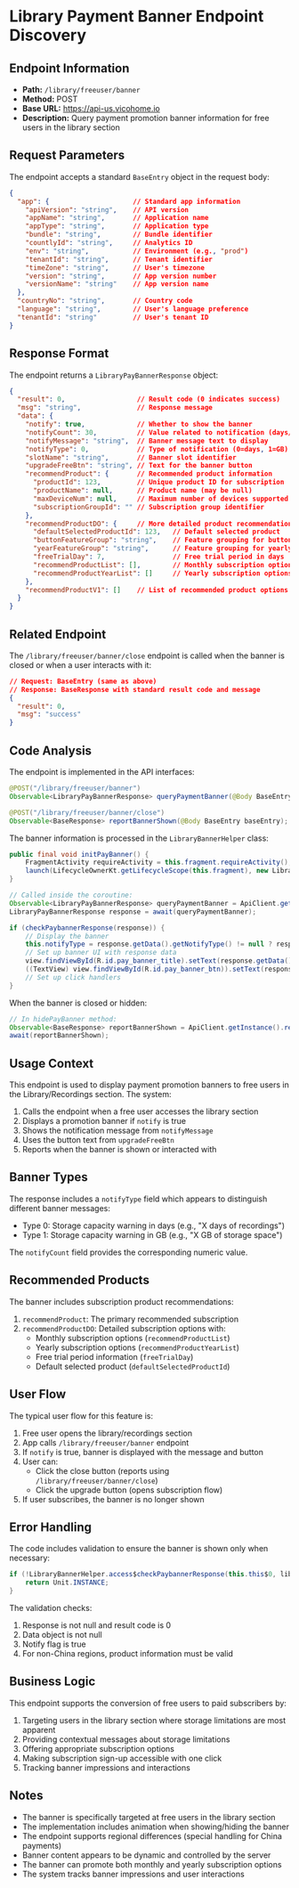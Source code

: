 # Library Payment Banner Endpoint Discovery

## Endpoint Information
- **Path:** `/library/freeuser/banner`
- **Method:** POST
- **Base URL:** https://api-us.vicohome.io
- **Description:** Query payment promotion banner information for free users in the library section

## Request Parameters
The endpoint accepts a standard `BaseEntry` object in the request body:

```json
{
  "app": {                     // Standard app information
    "apiVersion": "string",    // API version
    "appName": "string",       // Application name
    "appType": "string",       // Application type
    "bundle": "string",        // Bundle identifier
    "countlyId": "string",     // Analytics ID
    "env": "string",           // Environment (e.g., "prod")
    "tenantId": "string",      // Tenant identifier
    "timeZone": "string",      // User's timezone
    "version": "string",       // App version number
    "versionName": "string"    // App version name
  },
  "countryNo": "string",       // Country code
  "language": "string",        // User's language preference
  "tenantId": "string"         // User's tenant ID
}
```

## Response Format
The endpoint returns a `LibraryPayBannerResponse` object:

```json
{
  "result": 0,                  // Result code (0 indicates success)
  "msg": "string",              // Response message
  "data": {
    "notify": true,             // Whether to show the banner
    "notifyCount": 30,          // Value related to notification (days/GB)
    "notifyMessage": "string",  // Banner message text to display
    "notifyType": 0,            // Type of notification (0=days, 1=GB)
    "slotName": "string",       // Banner slot identifier
    "upgradeFreeBtn": "string", // Text for the banner button
    "recommendProduct": {       // Recommended product information
      "productId": 123,         // Unique product ID for subscription
      "productName": null,      // Product name (may be null)
      "maxDeviceNum": null,     // Maximum number of devices supported
      "subscriptionGroupId": "" // Subscription group identifier
    },
    "recommendProductDO": {     // More detailed product recommendations
      "defaultSelectedProductId": 123,   // Default selected product
      "buttonFeatureGroup": "string",    // Feature grouping for button
      "yearFeatureGroup": "string",      // Feature grouping for yearly plan
      "freeTrialDay": 7,                 // Free trial period in days
      "recommendProductList": [],        // Monthly subscription options
      "recommendProductYearList": []     // Yearly subscription options
    },
    "recommendProductV1": []    // List of recommended product options
  }
}
```

## Related Endpoint
The `/library/freeuser/banner/close` endpoint is called when the banner is closed or when a user interacts with it:

```json
// Request: BaseEntry (same as above)
// Response: BaseResponse with standard result code and message
{
  "result": 0,
  "msg": "success"
}
```

## Code Analysis
The endpoint is implemented in the API interfaces:

```java
@POST("/library/freeuser/banner")
Observable<LibraryPayBannerResponse> queryPaymentBanner(@Body BaseEntry baseEntry);

@POST("/library/freeuser/banner/close")
Observable<BaseResponse> reportBannerShown(@Body BaseEntry baseEntry);
```

The banner information is processed in the `LibraryBannerHelper` class:

```java
public final void initPayBanner() {
    FragmentActivity requireActivity = this.fragment.requireActivity();
    launch(LifecycleOwnerKt.getLifecycleScope(this.fragment), new LibraryBannerHelper$initPayBanner$1(this, requireActivity, null));
}

// Called inside the coroutine:
Observable<LibraryPayBannerResponse> queryPaymentBanner = ApiClient.getInstance().queryPaymentBanner(new BaseEntry());
LibraryPayBannerResponse response = await(queryPaymentBanner);

if (checkPaybannerResponse(response)) {
    // Display the banner
    this.notifyType = response.getData().getNotifyType() != null ? response.getData().getNotifyType() : -1;
    // Set up banner UI with response data
    view.findViewById(R.id.pay_banner_title).setText(response.getData().getNotifyMessage());
    ((TextView) view.findViewById(R.id.pay_banner_btn)).setText(response.getData().getUpgradeFreeBtn());
    // Set up click handlers
}
```

When the banner is closed or hidden:
```java
// In hidePayBanner method:
Observable<BaseResponse> reportBannerShown = ApiClient.getInstance().reportBannerShown(new BaseEntry());
await(reportBannerShown);
```

## Usage Context
This endpoint is used to display payment promotion banners to free users in the Library/Recordings section. The system:

1. Calls the endpoint when a free user accesses the library section
2. Displays a promotion banner if `notify` is true
3. Shows the notification message from `notifyMessage`
4. Uses the button text from `upgradeFreeBtn`
5. Reports when the banner is shown or interacted with

## Banner Types
The response includes a `notifyType` field which appears to distinguish different banner messages:
- Type 0: Storage capacity warning in days (e.g., "X days of recordings")
- Type 1: Storage capacity warning in GB (e.g., "X GB of storage space")

The `notifyCount` field provides the corresponding numeric value.

## Recommended Products
The banner includes subscription product recommendations:
1. `recommendProduct`: The primary recommended subscription
2. `recommendProductDO`: Detailed subscription options with:
   - Monthly subscription options (`recommendProductList`)
   - Yearly subscription options (`recommendProductYearList`)
   - Free trial period information (`freeTrialDay`)
   - Default selected product (`defaultSelectedProductId`)

## User Flow
The typical user flow for this feature is:
1. Free user opens the library/recordings section
2. App calls `/library/freeuser/banner` endpoint
3. If `notify` is true, banner is displayed with the message and button
4. User can:
   - Click the close button (reports using `/library/freeuser/banner/close`)
   - Click the upgrade button (opens subscription flow)
5. If user subscribes, the banner is no longer shown

## Error Handling
The code includes validation to ensure the banner is shown only when necessary:
```java
if (!LibraryBannerHelper.access$checkPaybannerResponse(this.this$0, libraryPayBannerResponse)) {
    return Unit.INSTANCE;
}
```

The validation checks:
1. Response is not null and result code is 0
2. Data object is not null
3. Notify flag is true
4. For non-China regions, product information must be valid

## Business Logic
This endpoint supports the conversion of free users to paid subscribers by:
1. Targeting users in the library section where storage limitations are most apparent
2. Providing contextual messages about storage limitations
3. Offering appropriate subscription options
4. Making subscription sign-up accessible with one click
5. Tracking banner impressions and interactions

## Notes
- The banner is specifically targeted at free users in the library section
- The implementation includes animation when showing/hiding the banner
- The endpoint supports regional differences (special handling for China payments)
- Banner content appears to be dynamic and controlled by the server
- The banner can promote both monthly and yearly subscription options
- The system tracks banner impressions and user interactions